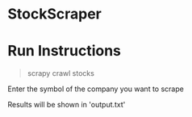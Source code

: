 # StockScraper
# Run Instructions 
> scrapy crawl stocks

Enter the symbol of the company you want to scrape

Results will be shown in 'output.txt'
